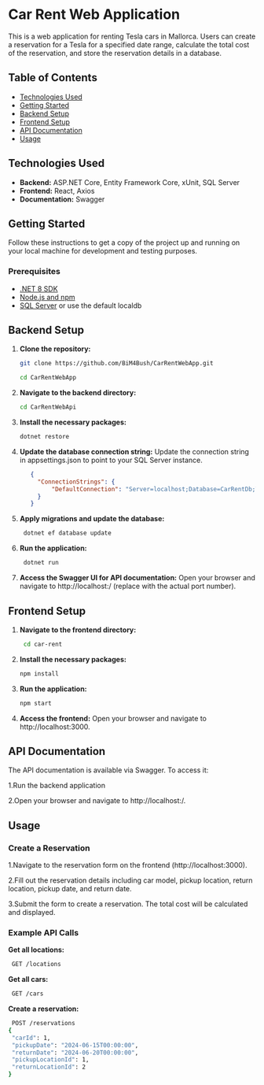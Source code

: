 # Car Rent Web Application

This is a web application for renting Tesla cars in Mallorca. Users can create a reservation for a Tesla for a specified date range, calculate the total cost of the reservation, and store the reservation details in a database.

## Table of Contents

- [Technologies Used](#technologies-used)
- [Getting Started](#getting-started)
- [Backend Setup](#backend-setup)
- [Frontend Setup](#frontend-setup)
- [API Documentation](#api-documentation)
- [Usage](#usage)

## Technologies Used


- **Backend:** ASP.NET Core, Entity Framework Core, xUnit, SQL Server
- **Frontend:** React, Axios
- **Documentation:** Swagger

## Getting Started

Follow these instructions to get a copy of the project up and running on your local machine for development and testing purposes.

### Prerequisites

- [.NET 8 SDK](https://dotnet.microsoft.com/download)
- [Node.js and npm](https://nodejs.org/)
- [SQL Server](https://www.microsoft.com/en-us/sql-server/sql-server-downloads) or use the default localdb

## Backend Setup

1. **Clone the repository:**

   ```bash
   git clone https://github.com/BiM4Bush/CarRentWebApp.git

   cd CarRentWebApp

2. **Navigate to the backend directory:**

   ```bash
   cd CarRentWebApi
   
3. **Install the necessary packages:**

   ```bash
   dotnet restore

4. **Update the database connection string:**
    Update the connection string in appsettings.json to point to your SQL Server instance.

   ```json
      {
        "ConnectionStrings": {
            "DefaultConnection": "Server=localhost;Database=CarRentDb;Trusted_Connection=True;TrustServerCertificate=True;MultipleActiveResultSets=true"
        }
      }
   ```
5. **Apply migrations and update the database:**

   ```bash
    dotnet ef database update

6. **Run the application:**

   ```bash
    dotnet run

7. **Access the Swagger UI for API documentation:**
   Open your browser and navigate to http://localhost:<port>/ (replace <port> with the actual port number).


## Frontend Setup


1. **Navigate to the frontend directory:**

   ```bash
    cd car-rent

2. **Install the necessary packages:**

   ```bash
   npm install
   
3. **Run the application:**

   ```bash
   npm start

4. **Access the frontend:**
    Open your browser and navigate to http://localhost:3000.

## API Documentation

The API documentation is available via Swagger. To access it:

1.Run the backend application

2.Open your browser and navigate to http://localhost:<port>/.


## Usage

### Create a Reservation

  1.Navigate to the reservation form on the frontend (http://localhost:3000).

  2.Fill out the reservation details including car model, pickup location, return location, pickup date, and return date.

  3.Submit the form to create a reservation. The total cost will be calculated and displayed.

### Example API Calls

**Get all locations:**

   ```bash
    GET /locations
  ```
**Get all cars:**

   ```bash
    GET /cars
  ```
**Create a reservation:**

   ```bash
    POST /reservations
  {
    "carId": 1,
    "pickupDate": "2024-06-15T00:00:00",
    "returnDate": "2024-06-20T00:00:00",
    "pickupLocationId": 1,
    "returnLocationId": 2
  }
  ```
